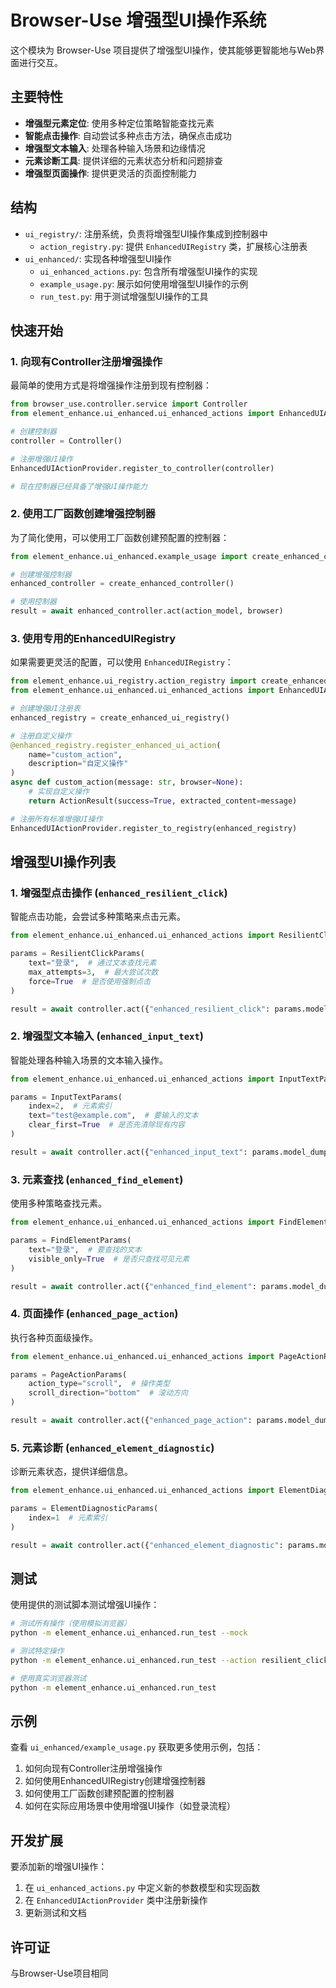 # Browser-Use 增强型UI操作系统

这个模块为 Browser-Use 项目提供了增强型UI操作，使其能够更智能地与Web界面进行交互。

## 主要特性

- **增强型元素定位**: 使用多种定位策略智能查找元素
- **智能点击操作**: 自动尝试多种点击方法，确保点击成功
- **增强型文本输入**: 处理各种输入场景和边缘情况
- **元素诊断工具**: 提供详细的元素状态分析和问题排查
- **增强型页面操作**: 提供更灵活的页面控制能力

## 结构

- `ui_registry/`: 注册系统，负责将增强型UI操作集成到控制器中
  - `action_registry.py`: 提供 `EnhancedUIRegistry` 类，扩展核心注册表
- `ui_enhanced/`: 实现各种增强型UI操作
  - `ui_enhanced_actions.py`: 包含所有增强型UI操作的实现
  - `example_usage.py`: 展示如何使用增强型UI操作的示例
  - `run_test.py`: 用于测试增强型UI操作的工具

## 快速开始

### 1. 向现有Controller注册增强操作

最简单的使用方式是将增强操作注册到现有控制器：

```python
from browser_use.controller.service import Controller
from element_enhance.ui_enhanced.ui_enhanced_actions import EnhancedUIActionProvider

# 创建控制器
controller = Controller()

# 注册增强UI操作
EnhancedUIActionProvider.register_to_controller(controller)

# 现在控制器已经具备了增强UI操作能力
```

### 2. 使用工厂函数创建增强控制器

为了简化使用，可以使用工厂函数创建预配置的控制器：

```python
from element_enhance.ui_enhanced.example_usage import create_enhanced_controller

# 创建增强控制器
enhanced_controller = create_enhanced_controller()

# 使用控制器
result = await enhanced_controller.act(action_model, browser)
```

### 3. 使用专用的EnhancedUIRegistry

如果需要更灵活的配置，可以使用 `EnhancedUIRegistry`：

```python
from element_enhance.ui_registry.action_registry import create_enhanced_ui_registry
from element_enhance.ui_enhanced.ui_enhanced_actions import EnhancedUIActionProvider

# 创建增强UI注册表
enhanced_registry = create_enhanced_ui_registry()

# 注册自定义操作
@enhanced_registry.register_enhanced_ui_action(
    name="custom_action",
    description="自定义操作"
)
async def custom_action(message: str, browser=None):
    # 实现自定义操作
    return ActionResult(success=True, extracted_content=message)

# 注册所有标准增强UI操作
EnhancedUIActionProvider.register_to_registry(enhanced_registry)
```

## 增强型UI操作列表

### 1. 增强型点击操作 (`enhanced_resilient_click`)

智能点击功能，会尝试多种策略来点击元素。

```python
from element_enhance.ui_enhanced.ui_enhanced_actions import ResilientClickParams

params = ResilientClickParams(
    text="登录",  # 通过文本查找元素
    max_attempts=3,  # 最大尝试次数
    force=True  # 是否使用强制点击
)

result = await controller.act({"enhanced_resilient_click": params.model_dump()}, browser)
```

### 2. 增强型文本输入 (`enhanced_input_text`)

智能处理各种输入场景的文本输入操作。

```python
from element_enhance.ui_enhanced.ui_enhanced_actions import InputTextParams

params = InputTextParams(
    index=2,  # 元素索引
    text="test@example.com",  # 要输入的文本
    clear_first=True  # 是否先清除现有内容
)

result = await controller.act({"enhanced_input_text": params.model_dump()}, browser)
```

### 3. 元素查找 (`enhanced_find_element`)

使用多种策略查找元素。

```python
from element_enhance.ui_enhanced.ui_enhanced_actions import FindElementParams

params = FindElementParams(
    text="登录",  # 要查找的文本
    visible_only=True  # 是否只查找可见元素
)

result = await controller.act({"enhanced_find_element": params.model_dump()}, browser)
```

### 4. 页面操作 (`enhanced_page_action`)

执行各种页面级操作。

```python
from element_enhance.ui_enhanced.ui_enhanced_actions import PageActionParams

params = PageActionParams(
    action_type="scroll",  # 操作类型
    scroll_direction="bottom"  # 滚动方向
)

result = await controller.act({"enhanced_page_action": params.model_dump()}, browser)
```

### 5. 元素诊断 (`enhanced_element_diagnostic`)

诊断元素状态，提供详细信息。

```python
from element_enhance.ui_enhanced.ui_enhanced_actions import ElementDiagnosticParams

params = ElementDiagnosticParams(
    index=1  # 元素索引
)

result = await controller.act({"enhanced_element_diagnostic": params.model_dump()}, browser)
```

## 测试

使用提供的测试脚本测试增强UI操作：

```bash
# 测试所有操作（使用模拟浏览器）
python -m element_enhance.ui_enhanced.run_test --mock

# 测试特定操作
python -m element_enhance.ui_enhanced.run_test --action resilient_click

# 使用真实浏览器测试
python -m element_enhance.ui_enhanced.run_test
```

## 示例

查看 `ui_enhanced/example_usage.py` 获取更多使用示例，包括：

1. 如何向现有Controller注册增强操作
2. 如何使用EnhancedUIRegistry创建增强控制器
3. 如何使用工厂函数创建预配置的控制器
4. 如何在实际应用场景中使用增强UI操作（如登录流程）

## 开发扩展

要添加新的增强UI操作：

1. 在 `ui_enhanced_actions.py` 中定义新的参数模型和实现函数
2. 在 `EnhancedUIActionProvider` 类中注册新操作
3. 更新测试和文档

## 许可证

与Browser-Use项目相同 